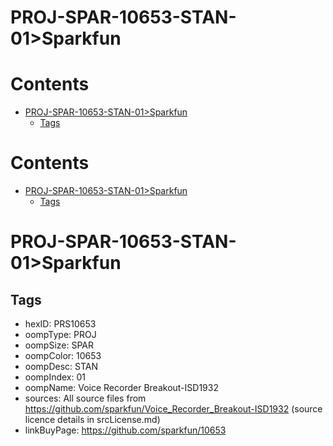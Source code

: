 
PROJ-SPAR-10653-STAN-01>Sparkfun
================================

Contents
========

* [PROJ-SPAR-10653-STAN-01>Sparkfun](#proj-spar-10653-stan-01sparkfun)
	* [Tags](#tags)

Contents
========

* [PROJ-SPAR-10653-STAN-01>Sparkfun](#proj-spar-10653-stan-01sparkfun)
	* [Tags](#tags)

# PROJ-SPAR-10653-STAN-01>Sparkfun

## Tags

- hexID: PRS10653
- oompType: PROJ
- oompSize: SPAR
- oompColor: 10653
- oompDesc: STAN
- oompIndex: 01
- oompName: Voice Recorder Breakout-ISD1932
- sources: All source files from https://github.com/sparkfun/Voice_Recorder_Breakout-ISD1932 (source licence details in srcLicense.md)
- linkBuyPage: https://github.com/sparkfun/10653
